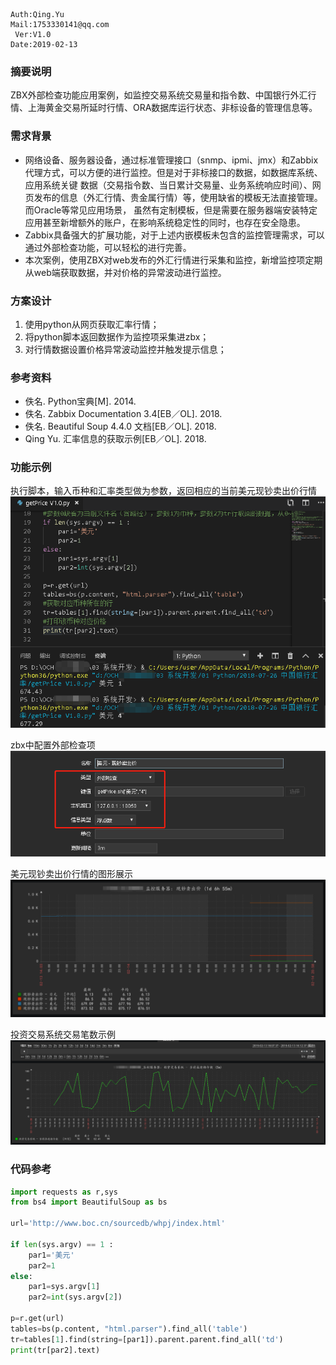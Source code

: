 ```shell
Auth:Qing.Yu
Mail:1753330141@qq.com
 Ver:V1.0
Date:2019-02-13
```

### 摘要说明
ZBX外部检查功能应用案例，如监控交易系统交易量和指令数、中国银行外汇行情、上海黄金交易所延时行情、ORA数据库运行状态、非标设备的管理信息等。

### 需求背景
- 网络设备、服务器设备，通过标准管理接口（snmp、ipmi、jmx）和Zabbix代理方式，可以方便的进行监控。但是对于非标接口的数据，如数据库系统、应用系统关键
数据（交易指令数、当日累计交易量、业务系统响应时间）、网页发布的信息（外汇行情、贵金属行情）等，使用缺省的模板无法直接管理。而Oracle等常见应用场景，
虽然有定制模板，但是需要在服务器端安装特定应用甚至新增额外的账户，在影响系统稳定性的同时，也存在安全隐患。
- Zabbix具备强大的扩展功能，对于上述内嵌模板未包含的监控管理需求，可以通过外部检查功能，可以轻松的进行完善。
- 本次案例，使用ZBX对web发布的外汇行情进行采集和监控，新增监控项定期从web端获取数据，并对价格的异常波动进行监控。

### 方案设计
1. 使用python从网页获取汇率行情；
1. 将python脚本返回数据作为监控项采集进zbx；
1. 对行情数据设置价格异常波动监控并触发提示信息；

### 参考资料
- 佚名. Python宝典[M]. 2014.
- 佚名. Zabbix Documentation 3.4[EB／OL]. 2018. 
- 佚名. Beautiful Soup 4.4.0 文档[EB／OL]. 2018. 
- Qing Yu. 汇率信息的获取示例[EB／OL]. 2018. 

### 功能示例
执行脚本，输入币种和汇率类型做为参数，返回相应的当前美元现钞卖出价行情
![示例](https://github.com/QingYu2017/pic/blob/master/21.png)

zbx中配置外部检查项
![示例](https://github.com/QingYu2017/pic/blob/master/22.png)

美元现钞卖出价行情的图形展示
![示例](https://github.com/QingYu2017/pic/blob/master/23.png)

投资交易系统交易笔数示例
![示例](https://github.com/QingYu2017/pic/blob/master/24.png)

### 代码参考
```python
import requests as r,sys
from bs4 import BeautifulSoup as bs

url='http://www.boc.cn/sourcedb/whpj/index.html'

if len(sys.argv) == 1 :
    par1='美元'
    par2=1
else:
    par1=sys.argv[1]
    par2=int(sys.argv[2])

p=r.get(url)
tables=bs(p.content, "html.parser").find_all('table')
tr=tables[1].find(string=[par1]).parent.parent.find_all('td')
print(tr[par2].text)
```
